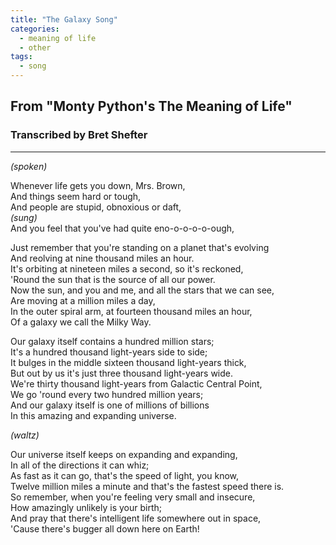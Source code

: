 ```yaml
---
title: "The Galaxy Song"
categories:
  - meaning of life
  - other
tags:
  - song
---
```


## From "Monty Python's The Meaning of Life"
### Transcribed by Bret Shefter

---

_(spoken)_

Whenever life gets you down, Mrs. Brown,\
And things seem hard or tough,\
And people are stupid, obnoxious or daft,\
_(sung)_\
And you feel that you've had quite eno-o-o-o-o-ough,
 
Just remember that you're standing on a planet that's evolving\
And reolving at nine thousand miles an hour.\
It's orbiting at nineteen miles a second, so it's reckoned,\
'Round the sun that is the source of all our power.\
Now the sun, and you and me, and all the stars that we can see,\
Are moving at a million miles a day,\
In the outer spiral arm, at fourteen thousand miles an hour,\
Of a galaxy we call the Milky Way.
 
Our galaxy itself contains a hundred million stars;\
It's a hundred thousand light-years side to side;\
It bulges in the middle sixteen thousand light-years thick,\
But out by us it's just three thousand light-years wide.\
We're thirty thousand light-years from Galactic Central Point,\
We go 'round every two hundred million years;\
And our galaxy itself is one of millions of billions\
In this amazing and expanding universe.
 
_(waltz)_
 
Our universe itself keeps on expanding and expanding,\
In all of the directions it can whiz;\
As fast as it can go, that's the speed of light, you know,\
Twelve million miles a minute and that's the fastest speed there is.\
So remember, when you're feeling very small and insecure,\
How amazingly unlikely is your birth;\
And pray that there's intelligent life somewhere out in space,\
'Cause there's bugger all down here on Earth!